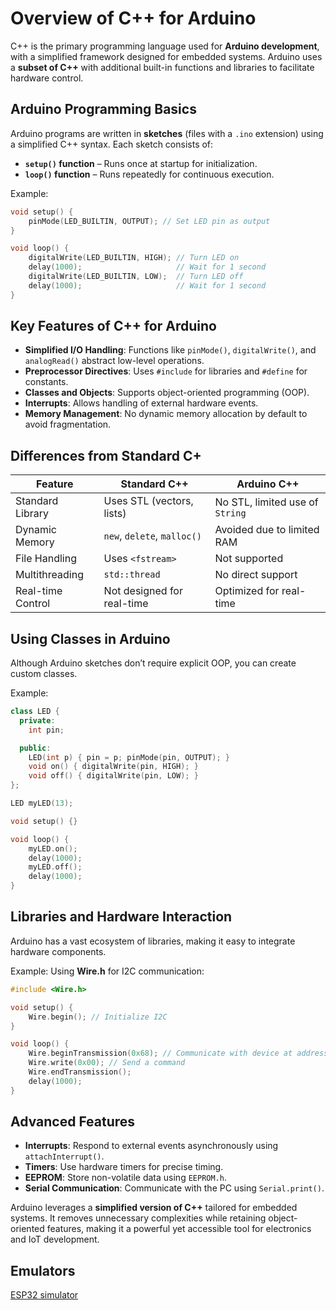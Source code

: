 # Overview of C++ for Arduino

C++ is the primary programming language used for **Arduino development**, with a simplified framework designed for embedded systems. Arduino uses a **subset of C++** with additional built-in functions and libraries to facilitate hardware control.

## Arduino Programming Basics

Arduino programs are written in **sketches** (files with a `.ino` extension) using a simplified C++ syntax. Each sketch consists of:

- **`setup()` function** – Runs once at startup for initialization.
- **`loop()` function** – Runs repeatedly for continuous execution.

Example:

```cpp
void setup() {
    pinMode(LED_BUILTIN, OUTPUT); // Set LED pin as output
}

void loop() {
    digitalWrite(LED_BUILTIN, HIGH); // Turn LED on
    delay(1000);                     // Wait for 1 second
    digitalWrite(LED_BUILTIN, LOW);  // Turn LED off
    delay(1000);                     // Wait for 1 second
}
```

## Key Features of C++ for Arduino

- **Simplified I/O Handling**: Functions like `pinMode()`, `digitalWrite()`, and `analogRead()` abstract low-level operations.
- **Preprocessor Directives**: Uses `#include` for libraries and `#define` for constants.
- **Classes and Objects**: Supports object-oriented programming (OOP).
- **Interrupts**: Allows handling of external hardware events.
- **Memory Management**: No dynamic memory allocation by default to avoid fragmentation.

## Differences from Standard C+

| Feature           | Standard C++                | Arduino C++                     |
| ----------------- | --------------------------- | ------------------------------- |
| Standard Library  | Uses STL (vectors, lists)   | No STL, limited use of `String` |
| Dynamic Memory    | `new`, `delete`, `malloc()` | Avoided due to limited RAM      |
| File Handling     | Uses `<fstream>`            | Not supported                   |
| Multithreading    | `std::thread`               | No direct support               |
| Real-time Control | Not designed for real-time  | Optimized for real-time         |

## Using Classes in Arduino

Although Arduino sketches don’t require explicit OOP, you can create custom classes.

Example:

```cpp
class LED {
  private:
    int pin;

  public:
    LED(int p) { pin = p; pinMode(pin, OUTPUT); }
    void on() { digitalWrite(pin, HIGH); }
    void off() { digitalWrite(pin, LOW); }
};

LED myLED(13);

void setup() {}

void loop() {
    myLED.on();
    delay(1000);
    myLED.off();
    delay(1000);
}
```

## Libraries and Hardware Interaction

Arduino has a vast ecosystem of libraries, making it easy to integrate hardware components.

Example: Using **Wire.h** for I2C communication:

```cpp
#include <Wire.h>

void setup() {
    Wire.begin(); // Initialize I2C
}

void loop() {
    Wire.beginTransmission(0x68); // Communicate with device at address 0x68
    Wire.write(0x00); // Send a command
    Wire.endTransmission();
    delay(1000);
}
```

## Advanced Features

- **Interrupts**: Respond to external events asynchronously using `attachInterrupt()`.
- **Timers**: Use hardware timers for precise timing.
- **EEPROM**: Store non-volatile data using `EEPROM.h`.
- **Serial Communication**: Communicate with the PC using `Serial.print()`.

Arduino leverages a **simplified version of C++** tailored for embedded systems. It removes unnecessary complexities while retaining object-oriented features, making it a powerful yet accessible tool for electronics and IoT development.

## Emulators

[ESP32 simulator](https://wokwi.com/)